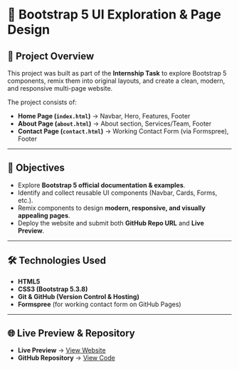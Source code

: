 # 🚀 Bootstrap 5 UI Exploration & Page Design

## 📌 Project Overview
This project was built as part of the **Internship Task** to explore Bootstrap 5 components, remix them into original layouts, and create a clean, modern, and responsive multi-page website.  

The project consists of:
- **Home Page (`index.html`)** → Navbar, Hero, Features, Footer  
- **About Page (`about.html`)** → About section, Services/Team, Footer  
- **Contact Page (`contact.html`)** → Working Contact Form (via Formspree), Footer  

---

## 🎯 Objectives
- Explore **Bootstrap 5 official documentation & examples**.  
- Identify and collect reusable UI components (Navbar, Cards, Forms, etc.).  
- Remix components to design **modern, responsive, and visually appealing pages**.  
- Deploy the website and submit both **GitHub Repo URL** and **Live Preview**.  

---

## 🛠️ Technologies Used
- **HTML5**  
- **CSS3 (Bootstrap 5.3.8)**  
- **Git & GitHub (Version Control & Hosting)**  
- **Formspree** (for working contact form on GitHub Pages)  

---

## 🌐 Live Preview & Repository
- **Live Preview** → [View Website](https://your-username.github.io/your-repo-name/)  
- **GitHub Repository** → [View Code](https://github.com/Rithikadevaragatla/keshav-task1)  


